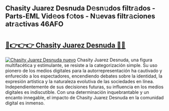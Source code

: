 ## Chasity Juarez Desnuda D𝚎sn𝚞dos filtr𝚊dos - Parts-EML Vid𝚎os f𝚘tos - N𝚞evas filtr𝚊ciones atr𝚊ctivas 46AFO

# <h2><a href="http://mba3nx.tromn.icu/?c=Chasity+Juarez+Desnuda">🔗👉👉👉 Chasity Juarez Desnuda 🔗🔗</a></h2>

[![Chasity Juarez Desnuda nuevo](https://i.imgur.com/pEAQMta.gif)](http://mba3nx.tromn.icu/?c=Chasity+Juarez+Desnuda)
Chasity Juarez Desnuda, una figura multifacética y estimulante, se resiste a la categorización simple. Su uso pionero de los medios digitales para la autorrepresentación ha cautivado y enfurecido a los espectadores, encendiendo debates sobre la identidad, la expresión artística y la naturaleza evolutiva de las sociedades en línea. Independientemente de sus decisiones futuras, su influencia en los medios digitales es indiscutible. Con una determinación inquebrantable y un encanto innegable, el impacto de Chasity Juarez Desnuda en la comunidad digital es inmenso.
